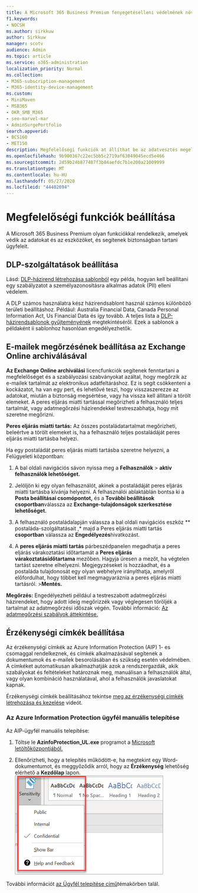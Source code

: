 ```yaml
---
title: A Microsoft 365 Business Premium fenyegetéselleni védelmének növelése
f1.keywords:
- NOCSH
ms.author: sirkkuw
author: Sirkkuw
manager: scotv
audience: Admin
ms.topic: article
ms.service: o365-administration
localization_priority: Normal
ms.collection:
- M365-subscription-management
- M365-identity-device-management
ms.custom:
- MiniMaven
- MSB365
- OKR_SMB_M365
- seo-marvel-mar
- AdminSurgePortfolio
search.appverid:
- BCS160
- MET150
description: Megfelelőségi funkciók at állíthat be az adatvesztés megelőzése és az ügyfelek bizalmas adatainak biztonsága érdekében.
ms.openlocfilehash: 9b900367c22ec5bb5c2719af63049045ecd5e466
ms.sourcegitcommit: 2d59b24b877487f3b84aefdc7b1e200a21009999
ms.translationtype: MT
ms.contentlocale: hu-HU
ms.lasthandoff: 05/27/2020
ms.locfileid: "44402694"
---
```

# <a name="set-up-compliance-features"></a>Megfelelőségi funkciók beállítása

A Microsoft 365 Business Premium olyan funkciókkal rendelkezik, amelyek védik az adatokat és az eszközöket, és segítenek biztonságban tartani ügyfeleit.

## <a name="set-up-dlp-features"></a>DLP-szolgáltatások beállítása

Lásd: [DLP-házirend létrehozása sablonból](https://docs.microsoft.com/microsoft-365/compliance/create-a-dlp-policy-from-a-template) egy példa, hogyan kell beállítani egy szabályzatot a személyazonosításra alkalmas adatok (PII) elleni védelem. 
  
A DLP számos használatra kész házirendsablont használ számos különböző területi beállításhoz. Például: Australia Financial Data, Canada Personal Information Act, Us Financial Data és így tovább. A teljes lista a [DLP-házirendsablonok gyűjteményének](https://docs.microsoft.com/microsoft-365/compliance/what-the-dlp-policy-templates-include) megtekintéséről. Ezek a sablonok a példaként ii sablonhoz hasonlóan engedélyezhetők. 
  
## <a name="set-up-email-retention-with-exchange-online-archiving"></a>E-mailek megőrzésének beállítása az Exchange Online archiválásával

 **Az Exchange Online archiválási** licencfunkciók segítenek fenntartani a megfelelőséget és a szabályozási szabványokat azáltal, hogy megőrzik az e-mailek tartalmát az elektronikus adatfeltáráshoz. Ez is segít csökkenteni a kockázatot, ha van egy pert, és lehetővé teszi, hogy visszaszerezze az adatokat, miután a biztonság megsértése, vagy ha vissza kell állítani a törölt elemeket. A peres eljárás miatti tartással megőrizheti a felhasználó teljes tartalmát, vagy adatmegőrzési házirendekkel testreszabhatja, hogy mit szeretne megőrizni.
  
**Peres eljárás miatti tartás:** Az összes postaládatartalmat megőrizheti, beleértve a törölt elemeket is, ha a felhasználó teljes postaládáját peres eljárás miatti tartásba helyezi. 
    
Ha egy postaládát peres eljárás miatti tartásba szeretne helyezni, a Felügyeleti központban:
    
1. A bal oldali navigációs sávon nyissa meg a **Felhasználók** \> **aktív felhasználók lehetőséget.**
    
2. Jelöljön ki egy olyan felhasználót, akinek a postaládáját peres eljárás miatti tartásba kívánja helyezni. A felhasználói ablaktáblán bontsa ki a **Posta beállításai csomópontot,** és a **További beállítások csoportban**válassza az **Exchange-tulajdonságok szerkesztése lehetőséget.**
    
3. A felhasználó postaládalapján válassza a bal oldali navigációs eszköz ** postaláda-szolgáltatásait ,* majd a Peres eljárás miatti tartás **csoportban** válassza az **Engedélyezés**hivatkozást.
    
4. A **peres eljárás miatti tartás** párbeszédpanelen megadhatja a peres eljárás várakoztatási időtartamát a **Peres eljárás várakoztatásidőtartama** mezőben. Hagyja üresen a mezőt, ha végtelen tartást szeretne elhelyezni. Megjegyzéseket is hozzáadhat, és a postaláda tulajdonosát egy olyan webhelyre irányíthatja, amelyről előfordulhat, hogy többet kell megmagyaráznia a peres eljárás miatti tartásról. \>**Mentés.**
    
**Megőrzés:** Engedélyezheti például a testreszabott adatmegőrzési házirendeket, hogy adott ideig megőrizzék vagy véglegesen töröljék a tartalmat az adatmegőrzési időszak végén. További információ: [Az adatmegőrzési szabályok áttekintése.](https://docs.microsoft.com/microsoft-365/compliance/retention-policies)

## <a name="set-up-sensitivity-labels"></a>Érzékenységi címkék beállítása

Az érzékenységi címkék az Azure Information Protection (AIP) 1- es csomaggal rendelkeznek, és címkék alkalmazásával segítenek a dokumentumok és e-mailek besorolásában és szükség esetén védelmében. A címkéket automatikusan alkalmazhatják azok a rendszergazdák, akik szabályokat és feltételeket határoznak meg, manuálisan a felhasználók által, vagy olyan kombináció használatával, ahol a felhasználók javaslatokat kapnak.

Érzékenységi címkék beállításához tekintse [meg az érzékenységi címkék létrehozása és kezelése](https://support.office.com/article/2fb96b54-7dd2-4f0c-ac8d-170790d4b8b9) videót.



### <a name="install-the-azure-information-protection-client-manually"></a>Az Azure Information Protection ügyfél manuális telepítése

Az AIP-ügyfél manuális telepítése:

1. Töltse le **AzinfoProtection_UL.exe** programot a [Microsoft letöltőközpontjából.](https://www.microsoft.com/download/details.aspx?id=53018)
 
2. Ellenőrizheti, hogy a telepítés működött-e, ha megtekint egy Word-dokumentumot, és meggyőződik arról, hogy az **Érzékenység** lehetőség elérhető a **Kezdőlap** lapon.
<br/>![A Védelem lap legördülő menüje Egy Word-dokumentumban](../media/word-sensitivity.png)

További információt [az Ügyfél telepítése című](https://docs.microsoft.com/azure/information-protection/infoprotect-tutorial-step3)témakörben talál.
